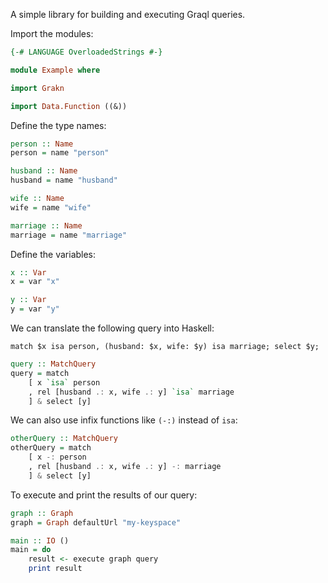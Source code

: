 A simple library for building and executing Graql queries.

Import the modules:

```haskell
{-# LANGUAGE OverloadedStrings #-}

module Example where

import Grakn

import Data.Function ((&))
```

Define the type names:

```haskell
person :: Name
person = name "person"

husband :: Name
husband = name "husband"

wife :: Name
wife = name "wife"

marriage :: Name
marriage = name "marriage"
```

Define the variables:

```haskell
x :: Var
x = var "x"

y :: Var
y = var "y"
```

We can translate the following query into Haskell:

```graql
match $x isa person, (husband: $x, wife: $y) isa marriage; select $y;
```

```haskell
query :: MatchQuery
query = match
    [ x `isa` person
    , rel [husband .: x, wife .: y] `isa` marriage
    ] & select [y]
```

We can also use infix functions like `(-:)` instead of `isa`:

```haskell
otherQuery :: MatchQuery
otherQuery = match
    [ x -: person
    , rel [husband .: x, wife .: y] -: marriage
    ] & select [y]
```

To execute and print the results of our query:

```haskell
graph :: Graph
graph = Graph defaultUrl "my-keyspace"

main :: IO ()
main = do
    result <- execute graph query
    print result
```
